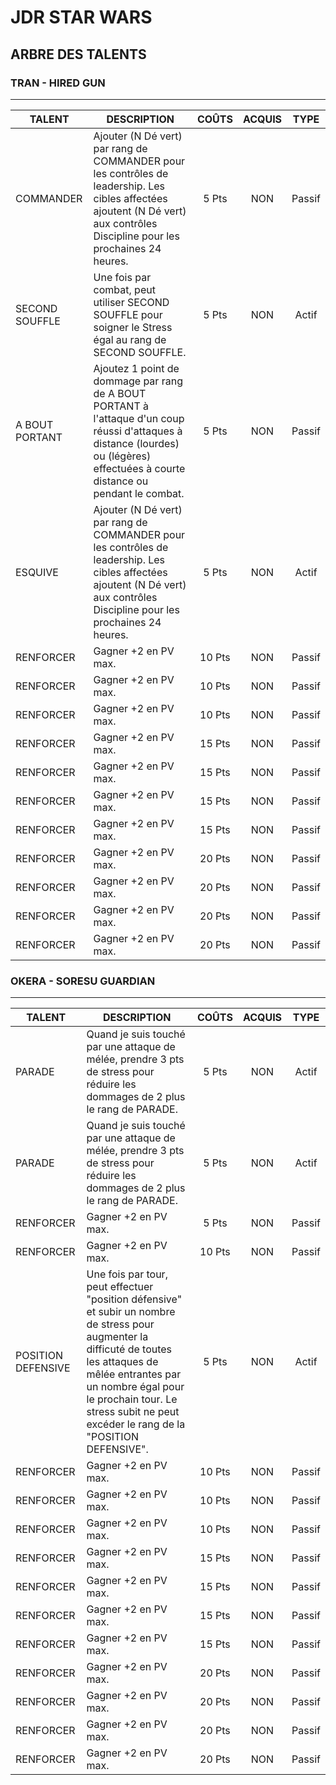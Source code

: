 # **JDR STAR WARS**

## **ARBRE DES TALENTS**

### TRAN - HIRED GUN

----
|TALENT | DESCRIPTION | COÛTS  | ACQUIS | TYPE
|- |- | :-: | :-: | :-:
|COMMANDER  | Ajouter (N Dé vert) par rang de COMMANDER pour les contrôles de leadership. Les cibles affectées ajoutent (N Dé vert) aux contrôles Discipline pour les prochaines 24 heures.  | 5 Pts | NON | Passif   
|SECOND SOUFFLE  | Une fois par combat, peut utiliser SECOND SOUFFLE pour soigner le Stress égal au rang de SECOND SOUFFLE. | 5 Pts | NON | Actif
|A BOUT PORTANT  | Ajoutez 1 point de dommage par rang de A BOUT PORTANT à l'attaque d'un coup réussi d'attaques à distance (lourdes) ou (légères) effectuées à courte distance ou pendant le combat. | 5 Pts | NON | Passif
|ESQUIVE  | Ajouter (N Dé vert) par rang de COMMANDER pour les contrôles de leadership. Les cibles affectées ajoutent (N Dé vert) aux contrôles Discipline pour les prochaines 24 heures.  | 5 Pts | NON | Actif
|RENFORCER  | Gagner +2 en PV max. | 10 Pts | NON | Passif
|RENFORCER  | Gagner +2 en PV max. | 10 Pts | NON | Passif
|RENFORCER  | Gagner +2 en PV max. | 10 Pts | NON | Passif
|RENFORCER  | Gagner +2 en PV max. | 15 Pts | NON | Passif    
|RENFORCER  | Gagner +2 en PV max. | 15 Pts | NON | Passif
|RENFORCER  | Gagner +2 en PV max. | 15 Pts | NON | Passif
|RENFORCER  | Gagner +2 en PV max. | 15 Pts | NON | Passif
|RENFORCER  | Gagner +2 en PV max. | 20 Pts | NON | Passif    
|RENFORCER  | Gagner +2 en PV max. | 20 Pts | NON | Passif
|RENFORCER  | Gagner +2 en PV max. | 20 Pts | NON | Passif
|RENFORCER  | Gagner +2 en PV max. | 20 Pts | NON | Passif

### OKERA - SORESU GUARDIAN

----
|TALENT | DESCRIPTION | COÛTS  | ACQUIS | TYPE
|- |- | :-: | :-: | :-:
|PARADE  | Quand je suis touché par une attaque de mélée, prendre 3 pts de stress pour réduire les dommages de 2 plus le rang de PARADE.  | 5 Pts | NON | Actif   
|PARADE  | Quand je suis touché par une attaque de mélée, prendre 3 pts de stress pour réduire les dommages de 2 plus le rang de PARADE.  | 5 Pts | NON | Actif   
|RENFORCER  | Gagner +2 en PV max. | 5 Pts | NON | Passif
RENFORCER  | Gagner +2 en PV max. | 10 Pts | NON | Passif    
|POSITION DEFENSIVE  | Une fois par tour, peut effectuer "position défensive" et subir un nombre de stress pour augmenter la difficuté de toutes les attaques de mêlée entrantes par un nombre égal pour le prochain tour. Le stress subit ne peut excéder le rang de la "POSITION DEFENSIVE".  | 5 Pts | NON | Actif
|RENFORCER  | Gagner +2 en PV max. | 10 Pts | NON | Passif
|RENFORCER  | Gagner +2 en PV max. | 10 Pts | NON | Passif
|RENFORCER  | Gagner +2 en PV max. | 10 Pts | NON | Passif
|RENFORCER  | Gagner +2 en PV max. | 15 Pts | NON | Passif    
|RENFORCER  | Gagner +2 en PV max. | 15 Pts | NON | Passif
|RENFORCER  | Gagner +2 en PV max. | 15 Pts | NON | Passif
|RENFORCER  | Gagner +2 en PV max. | 15 Pts | NON | Passif
|RENFORCER  | Gagner +2 en PV max. | 20 Pts | NON | Passif    
|RENFORCER  | Gagner +2 en PV max. | 20 Pts | NON | Passif
|RENFORCER  | Gagner +2 en PV max. | 20 Pts | NON | Passif
|RENFORCER  | Gagner +2 en PV max. | 20 Pts | NON | Passif
